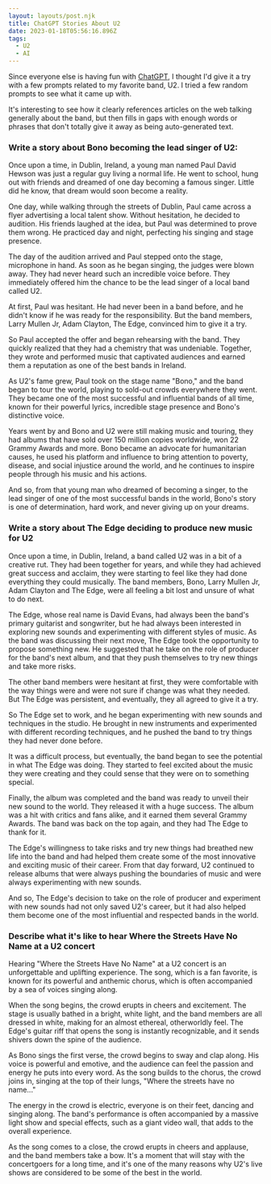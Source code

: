 ```yaml
---
layout: layouts/post.njk
title: ChatGPT Stories About U2
date: 2023-01-18T05:56:16.896Z
tags:
  - U2
  - AI
---
```


Since everyone else is having fun with [ChatGPT](https://chat.openai.com), I thought I'd give it a try with a few prompts related to my favorite band, U2. I tried a few random prompts to see what it came up with.

It's interesting to see how it clearly references articles on the web talking generally about the band, but then fills in gaps with enough words or phrases that don't totally give it away as being auto-generated text.

### Write a story about Bono becoming the lead singer of U2:

Once upon a time, in Dublin, Ireland, a young man named Paul David Hewson was just a regular guy living a normal life. He went to school, hung out with friends and dreamed of one day becoming a famous singer. Little did he know, that dream would soon become a reality.

One day, while walking through the streets of Dublin, Paul came across a flyer advertising a local talent show. Without hesitation, he decided to audition. His friends laughed at the idea, but Paul was determined to prove them wrong. He practiced day and night, perfecting his singing and stage presence.

The day of the audition arrived and Paul stepped onto the stage, microphone in hand. As soon as he began singing, the judges were blown away. They had never heard such an incredible voice before. They immediately offered him the chance to be the lead singer of a local band called U2.

At first, Paul was hesitant. He had never been in a band before, and he didn't know if he was ready for the responsibility. But the band members, Larry Mullen Jr, Adam Clayton, The Edge, convinced him to give it a try.

So Paul accepted the offer and began rehearsing with the band. They quickly realized that they had a chemistry that was undeniable. Together, they wrote and performed music that captivated audiences and earned them a reputation as one of the best bands in Ireland.

As U2's fame grew, Paul took on the stage name "Bono," and the band began to tour the world, playing to sold-out crowds everywhere they went. They became one of the most successful and influential bands of all time, known for their powerful lyrics, incredible stage presence and Bono's distinctive voice.

Years went by and Bono and U2 were still making music and touring, they had albums that have sold over 150 million copies worldwide, won 22 Grammy Awards and more. Bono became an advocate for humanitarian causes, he used his platform and influence to bring attention to poverty, disease, and social injustice around the world, and he continues to inspire people through his music and his actions.

And so, from that young man who dreamed of becoming a singer, to the lead singer of one of the most successful bands in the world, Bono's story is one of determination, hard work, and never giving up on your dreams.

### Write a story about The Edge deciding to produce new music for U2

Once upon a time, in Dublin, Ireland, a band called U2 was in a bit of a creative rut. They had been together for years, and while they had achieved great success and acclaim, they were starting to feel like they had done everything they could musically. The band members, Bono, Larry Mullen Jr, Adam Clayton and The Edge, were all feeling a bit lost and unsure of what to do next.

The Edge, whose real name is David Evans, had always been the band's primary guitarist and songwriter, but he had always been interested in exploring new sounds and experimenting with different styles of music. As the band was discussing their next move, The Edge took the opportunity to propose something new. He suggested that he take on the role of producer for the band's next album, and that they push themselves to try new things and take more risks.

The other band members were hesitant at first, they were comfortable with the way things were and were not sure if change was what they needed. But The Edge was persistent, and eventually, they all agreed to give it a try.

So The Edge set to work, and he began experimenting with new sounds and techniques in the studio. He brought in new instruments and experimented with different recording techniques, and he pushed the band to try things they had never done before.

It was a difficult process, but eventually, the band began to see the potential in what The Edge was doing. They started to feel excited about the music they were creating and they could sense that they were on to something special.

Finally, the album was completed and the band was ready to unveil their new sound to the world. They released it with a huge success. The album was a hit with critics and fans alike, and it earned them several Grammy Awards. The band was back on the top again, and they had The Edge to thank for it.

The Edge's willingness to take risks and try new things had breathed new life into the band and had helped them create some of the most innovative and exciting music of their career. From that day forward, U2 continued to release albums that were always pushing the boundaries of music and were always experimenting with new sounds.

And so, The Edge's decision to take on the role of producer and experiment with new sounds had not only saved U2's career, but it had also helped them become one of the most influential and respected bands in the world.

### Describe what it's like to hear Where the Streets Have No Name at a U2 concert

Hearing "Where the Streets Have No Name" at a U2 concert is an unforgettable and uplifting experience. The song, which is a fan favorite, is known for its powerful and anthemic chorus, which is often accompanied by a sea of voices singing along.

When the song begins, the crowd erupts in cheers and excitement. The stage is usually bathed in a bright, white light, and the band members are all dressed in white, making for an almost ethereal, otherworldly feel. The Edge's guitar riff that opens the song is instantly recognizable, and it sends shivers down the spine of the audience.

As Bono sings the first verse, the crowd begins to sway and clap along. His voice is powerful and emotive, and the audience can feel the passion and energy he puts into every word. As the song builds to the chorus, the crowd joins in, singing at the top of their lungs, "Where the streets have no name..."

The energy in the crowd is electric, everyone is on their feet, dancing and singing along. The band's performance is often accompanied by a massive light show and special effects, such as a giant video wall, that adds to the overall experience.

As the song comes to a close, the crowd erupts in cheers and applause, and the band members take a bow. It's a moment that will stay with the concertgoers for a long time, and it's one of the many reasons why U2's live shows are considered to be some of the best in the world.